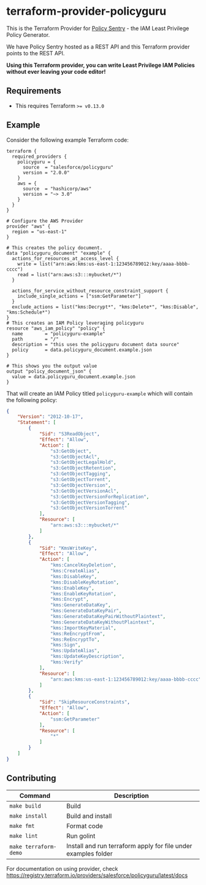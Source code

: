 # terraform-provider-policyguru

This is the Terraform Provider for [Policy Sentry](https://github.com/salesforce/policy_sentry/) - the IAM Least Privilege Policy Generator.

We have Policy Sentry hosted as a REST API and this Terraform provider points to the REST API. 

**Using this Terraform provider, you can write Least Privilege IAM Policies without ever leaving your code editor!**

## Requirements

* This requires Terraform `>= v0.13.0`

## Example

Consider the following example Terraform code:

```hcl-terraform
terraform {
  required_providers {
    policyguru = {
      source  = "salesforce/policyguru"
      version = "2.0.0"
    }
    aws = {
      source  = "hashicorp/aws"
      version = "~> 3.0"
    }
  }
}

# Configure the AWS Provider
provider "aws" {
  region = "us-east-1"
}

# This creates the policy document.
data "policyguru_document" "example" {
  actions_for_resources_at_access_level {
    write = list("arn:aws:kms:us-east-1:123456789012:key/aaaa-bbbb-cccc")
    read = list("arn:aws:s3:::mybucket/*")
  }

  actions_for_service_without_resource_constraint_support {
    include_single_actions = ["ssm:GetParameter"]
  }
  exclude_actions = list("kms:Decrypt*", "kms:Delete*", "kms:Disable", "kms:Schedule*")
}
# This creates an IAM Policy leveraging policyguru
resource "aws_iam_policy" "policy" {
  name        = "policyguru-example"
  path        = "/"
  description = "this uses the policyguru document data source"
  policy      = data.policyguru_document.example.json
}

# This shows you the output value
output "policy_document_json" {
  value = data.policyguru_document.example.json
}
```

That will create an IAM Policy titled `policyguru-example` which will contain the following policy:

```json
{
    "Version": "2012-10-17",
    "Statement": [
        {
            "Sid": "S3ReadObject",
            "Effect": "Allow",
            "Action": [
                "s3:GetObject",
                "s3:GetObjectAcl",
                "s3:GetObjectLegalHold",
                "s3:GetObjectRetention",
                "s3:GetObjectTagging",
                "s3:GetObjectTorrent",
                "s3:GetObjectVersion",
                "s3:GetObjectVersionAcl",
                "s3:GetObjectVersionForReplication",
                "s3:GetObjectVersionTagging",
                "s3:GetObjectVersionTorrent"
            ],
            "Resource": [
                "arn:aws:s3:::mybucket/*"
            ]
        },
        {
            "Sid": "KmsWriteKey",
            "Effect": "Allow",
            "Action": [
                "kms:CancelKeyDeletion",
                "kms:CreateAlias",
                "kms:DisableKey",
                "kms:DisableKeyRotation",
                "kms:EnableKey",
                "kms:EnableKeyRotation",
                "kms:Encrypt",
                "kms:GenerateDataKey",
                "kms:GenerateDataKeyPair",
                "kms:GenerateDataKeyPairWithoutPlaintext",
                "kms:GenerateDataKeyWithoutPlaintext",
                "kms:ImportKeyMaterial",
                "kms:ReEncryptFrom",
                "kms:ReEncryptTo",
                "kms:Sign",
                "kms:UpdateAlias",
                "kms:UpdateKeyDescription",
                "kms:Verify"
            ],
            "Resource": [
                "arn:aws:kms:us-east-1:123456789012:key/aaaa-bbbb-cccc"
            ]
        },
        {
            "Sid": "SkipResourceConstraints",
            "Effect": "Allow",
            "Action": [
                "ssm:GetParameter"
            ],
            "Resource": [
                "*"
            ]
        }
    ]
}
```


## Contributing

Command             |      Description
--------------------| --------------------
```make build ```         | Build
```make install  ```      | Build and install
```make fmt```            | Format code
```make lint```           | Run golint
```make terraform-demo``` | Install and run terraform apply for file under examples folder


For documentation on using provider, check https://registry.terraform.io/providers/salesforce/policyguru/latest/docs